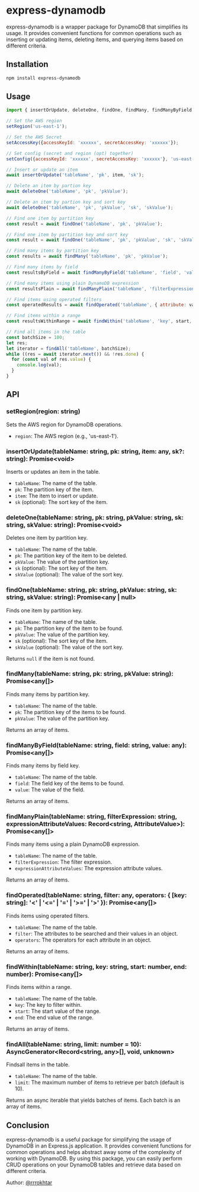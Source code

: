 # express-dynamodb

express-dynamodb is a wrapper package for DynamoDB that simplifies its usage. It provides convenient functions for common operations such as inserting or updating items, deleting items, and querying items based on different criteria.

## Installation

```bash
npm install express-dynamodb
```

## Usage

```javascript
import { insertOrUpdate, deleteOne, findOne, findMany, findManyByField, findManyPlain, findOperated, findWithin, findAll, setRegion } from 'express-dynamodb';

// Set the AWS region
setRegion('us-east-1');

// Set the AWS Secret
setAccessKey({accessKeyId: 'xxxxxx', secretAccessKey: 'xxxxxx'});

// Set config (secret and region (opt) together)
setConfig({accessKeyId: 'xxxxxx', secretAccessKey: 'xxxxxx'}, 'us-east-1');

// Insert or update an item
await insertOrUpdate('tableName', 'pk', item, 'sk');

// Delete an item by partion key
await deleteOne('tableName', 'pk', 'pkValue');

// Delete an item by partion key and sort key
await deleteOne('tableName', 'pk', 'pkValue', 'sk', 'skValue');

// Find one item by partition key
const result = await findOne('tableName', 'pk', 'pkValue');

// Find one item by partition key and sort key
const result = await findOne('tableName', 'pk', 'pkValue', 'sk', 'skValue');

// Find many items by partition key
const results = await findMany('tableName', 'pk', 'pkValue');

// Find many items by field
const resultsByField = await findManyByField('tableName', 'field', 'value');

// Find many items using plain DynamoDB expression
const resultsPlain = await findManyPlain('tableName', 'filterExpression', {':u': 'value'});

// Find items using operated filters
const operatedResults = await findOperated('tableName', { attribute: value }, { attribute: '<' });

// Find items within a range
const resultsWithinRange = await findWithin('tableName', 'key', start, end);

// Find all items in the table
const batchSize = 100;
let res;
let iterator = findAll('tableName', batchSize);
while ((res = await iterator.next()) && !res.done) {
  for (const val of res.value) {
    console.log(val);
  }
}
```

## API

### setRegion(region: string)

Sets the AWS region for DynamoDB operations.

- `region`: The AWS region (e.g., 'us-east-1').

### insertOrUpdate(tableName: string, pk: string, item: any, sk?: string): Promise\<void\>

Inserts or updates an item in the table.

- `tableName`: The name of the table.
- `pk`: The partition key of the item.
- `item`: The item to insert or update.
- `sk` (optional): The sort key of the item.

### deleteOne(tableName: string, pk: string, pkValue: string,  sk: string, skValue: string): Promise\<void\>

Deletes one item by partition key.

- `tableName`: The name of the table.
- `pk`: The partition key of the item to be deleted.
- `pkValue`: The value of the partition key.
- `sk` (optional): The sort key of the item.
- `skValue` (optional): The value of the sort key.

### findOne(tableName: string, pk: string, pkValue: string, sk: string, skValue: string): Promise\<any | null\>

Finds one item by partition key.

- `tableName`: The name of the table.
- `pk`: The partition key of the item to be found.
- `pkValue`: The value of the partition key.
- `sk` (optional): The sort key of the item.
- `skValue` (optional): The value of the sort key.

Returns `null` if the item is not found.

### findMany(tableName: string, pk: string, pkValue: string): Promise\<any[]\>

Finds many items by partition key.

- `tableName`: The name of the table.
- `pk`: The partition key of the items to be found.
- `pkValue`: The value of the partition key.

Returns an array of items.

### findManyByField(tableName: string, field: string, value: any): Promise\<any[]\>

Finds many items by field key.

- `tableName`: The name of the table.
- `field`: The field key of the items to be found.
- `value`: The value of the field.

Returns an array of items.

### findManyPlain(tableName: string, filterExpression: string, expressionAttributeValues: Record<string, AttributeValue>): Promise\<any[]\>

Finds many items using a plain DynamoDB expression.

- `tableName`: The name of the table.
- `filterExpression`: The filter expression.
- `expressionAttributeValues`: The expression attribute values.

Returns an array of items.

### findOperated(tableName: string, filter: any, operators: { [key: string]: '<' | '<=' | '=' | '>=' | '>' }): Promise\<any[]\>

Finds items using operated filters.

- `tableName`: The name of the table.
- `filter`: The attributes to be searched and their values in an object.
- `operators`: The operators for each attribute in an object.

Returns an array of items.

### findWithin(tableName: string, key: string, start: number, end: number): Promise\<any[]\>

Finds items within a range.

- `tableName`: The name of the table.
- `key`: The key to filter within.
- `start`: The start value of the range.
- `end`: The end value of the range.

Returns an array of items.

### findAll(tableName: string, limit: number = 10): AsyncGenerator<Record<string, any>[], void, unknown>

Findsall items in the table.

- `tableName`: The name of the table.
- `limit`: The maximum number of items to retrieve per batch (default is 10).

Returns an async iterable that yields batches of items. Each batch is an array of items.

## Conclusion

express-dynamodb is a useful package for simplifying the usage of DynamoDB in an Express.js application. It provides convenient functions for common operations and helps abstract away some of the complexity of working with DynamoDB. By using this package, you can easily perform CRUD operations on your DynamoDB tables and retrieve data based on different criteria.


Author: [@rrrokhtar](https://github.com/rrrokhtar)
